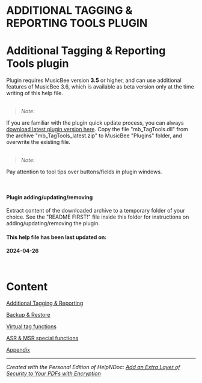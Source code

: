 # ADDITIONAL TAGGING & REPORTING TOOLS PLUGIN

# Additional Tagging \& Reporting Tools plugin

Plugin requires MusicBee version **3.5** or higher, and can use additional features of MusicBee 3.6, which is available as beta version only at the time writing of this help file.\
&nbsp;

> *Note:*

If you are familiar with the plugin quick update process, you can always [download latest plugin version here](<https://www.mediafire.com/file/h2t08o9562efboi/mb\_TagTools\_latest.zip/file> "target=\"\_blank\""). Copy the file "mb\_TagTools.dll" from the archive "mb\_TagTools\_latest.zip" to MusicBee "Plugins" folder, and overwrite the existing file.\
&nbsp;

> *Note:*

Pay attention to tool tips over buttons/fields in plugin windows.

&nbsp;

#### Plugin adding/updating/removing

Extract content of the downloaded archive to a temporary folder of your choice. See the "README FIRST\!" file inside this folder for instructions on adding/updating/removing the plugin.

#### This help file has been last updated on:

**&#50;024-04-26**

&nbsp;

# Content

[Additional Tagging \& Reporting](<ADDITIONALTAGGINGREPORTING.md>)

[Backup \& Restore](<BACKUPRESTORE.md>)

[Virtual tag functions](<VIRTUALTAGFUNCTIONS.md>)

[ASR \& MSR special functions](<ASRMSRSPECIALFUNCTIONS.md>)

[Appendix](<APPENDIX.md>)

***
_Created with the Personal Edition of HelpNDoc: [Add an Extra Layer of Security to Your PDFs with Encryption](<https://www.helpndoc.com/step-by-step-guides/how-to-generate-an-encrypted-password-protected-pdf-document/>)_
